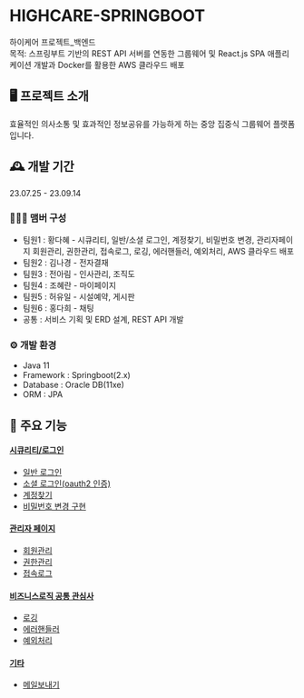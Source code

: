 # HIGHCARE-SPRINGBOOT
하이케어 프로젝트_백엔드
<br>
목적: 스프링부트 기반의 REST API 서버를 연동한 그룹웨어 및 React.js SPA 애플리케이션 개발과 Docker를 활용한 AWS 클라우드 배포 

## 🖥️ 프로젝트 소개
효율적인 의사소통 및 효과적인 정보공유를 가능하게 하는 중앙 집중식 그룹웨어 플랫폼입니다.
<br>

## 🕰️ 개발 기간
23.07.25 - 23.09.14
<br>

### 🧑‍🤝‍🧑 맴버 구성 
- 팀원1 : 황다혜 - 시큐리티, 일반/소셜 로그인, 계정찾기, 비밀번호 변경, 관리자페이지 회원관리, 권한관리, 접속로그, 로깅, 에러핸들러, 예외처리, AWS 클라우드 배포
- 팀원2 : 김나경 - 전자결재 
- 팀원3 : 전아림 - 인사관리, 조직도 
- 팀원4 : 조혜란 - 마이페이지
- 팀원5 : 허유일 - 시설예약, 게시판
- 팀원6 : 홍다희 - 채팅
- 공통  : 서비스 기획 및 ERD 설계, REST API 개발 

### ⚙️ 개발 환경
- Java 11
- Framework : Springboot(2.x)
- Database : Oracle DB(11xe)
- ORM : JPA

## 📌 주요 기능 <a href="https://github.com/HDhye/HIGHCARE-SPRINGBOOT.wiki.git">
#### 시큐리티/로그인 <a href="https://github.com/HDhye/HIGHCARE-SPRINGBOOT/tree/main/highcare/src/main/java/com/highright/highcare/auth">
- 일반 로그인 
- 소셜 로그인(oauth2 인증)
- 계정찾기
- 비밀번호 변경 구현
#### 관리자 페이지 <a href="">
- 회원관리
- 권한관리
- 접속로그
#### 비즈니스로직 공통 관심사 <a href="">
- 로깅
- 에러핸들러
- 예외처리
#### 기타 <a href="">
- 메일보내기 


